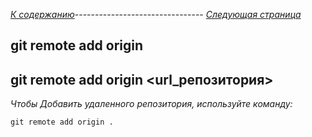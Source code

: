 *[К содержанию](readme.md)*-------------------------------- *[Следующая страница](git%20push%20-u%20.md)*

## **git remote add origin**

## git remote add origin <url_репозитория>

*Чтобы Добавить удаленного репозитория, используйте команду:*

```bash-
git remote add origin .
```